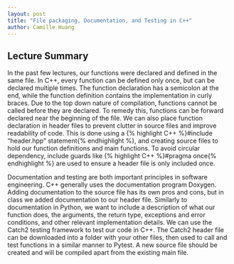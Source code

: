 ```yaml
---
layout: post
title: "File packaging, Documentation, and Testing in C++"
author: Camille Huang
---
```

## Lecture Summary
In the past few lectures, our functions were declared and defined in the same file. In C++, every function can be defined only once, but can be declared multiple times. The function declaration has a semicolon at the end, while the function definition contains the implementation in curly braces. Due to the top down nature of compilation, functions cannot be called before they are declared. To remedy this, functions can be forward declared near the beginning of the file. We can also place function declaration in header files to prevent clutter in source files and improve readability of code. This is done using a {% highlight C++ %}#include “header.hpp” statement{% endhighlight %}, and creating source files to hold our function definitions and main functions. To avoid circular dependency, include guards like {% highlight C++ %}#pragma once{% endhighlight %} are used to ensure a header file is only included once. 

Documentation and testing are both important principles in software engineering.  C++ generally uses the documentation program Doxygen. Adding documentation to the source file has its own pros and cons, but in class we added documentation to our header file.  Similarly to documentation in Python, we want to include a description of what our function does, the arguments, the return type, exceptions and error conditions, and other relevant implementation details. We can use the Catch2 testing framework to test our code in C++. The Catch2 header file can be downloaded into a folder with your other files, then used to call and test functions in a similar manner to Pytest. A new source file should be created and will be compiled apart from the existing main file. 
